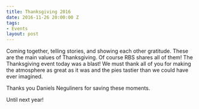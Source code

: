 ```yaml
---
title: Thanksgiving 2016
date: 2016-11-26 20:00:00 Z
tags:
- Events
layout: post
---
```


Coming together, telling stories, and showing each other gratitude. These are the main values of Thanksgiving. Of course RBS shares all of them!
The Thanksgiving event today was a blast! We must thank all of you for making the atmosphere as great as it was and the pies tastier than we could have ever imagined.

Thanks you Daniels Neguliners for saving these moments.

Until next year!

<!--START JUICEBOX EMBED-->
<script src="{{ site.baseurl }}/jbcore/juicebox.js"></script>
<script>
new juicebox({
containerId: "juicebox-container",
galleryWidth: "100%",
galleryHeight: "100%",
backgroundColor: "rgba(255,255,255,1)"
});
</script>
<div id="juicebox-container"></div>
<!--END JUICEBOX EMBED-->